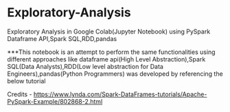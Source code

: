 # Exploratory-Analysis
Exploratory Analysis in Google Colab(Jupyter Notebook) using PySpark Dataframe API,Spark SQL,RDD,pandas

***This notebook is an attempt to perform the same functionalities using different approaches like dataframe api(High Level Abstraction),Spark SQL(Data Analysts),RDD(Low level abstraction for Data Engineers),pandas(Python Programmers) was developed by referencing the below tutorial

Credits - https://www.lynda.com/Spark-DataFrames-tutorials/Apache-PySpark-Example/802868-2.html
